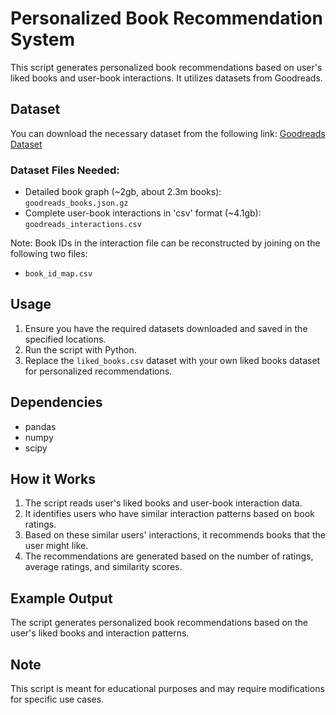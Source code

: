 # Personalized Book Recommendation System

This script generates personalized book recommendations based on user's liked books and user-book interactions. It utilizes datasets from Goodreads.

## Dataset

You can download the necessary dataset from the following link: [Goodreads Dataset](https://mengtingwan.github.io/data/goodreads#datasets)

### Dataset Files Needed:

- Detailed book graph (~2gb, about 2.3m books): `goodreads_books.json.gz`
- Complete user-book interactions in 'csv' format (~4.1gb): `goodreads_interactions.csv`

Note: Book IDs in the interaction file can be reconstructed by joining on the following two files:

- `book_id_map.csv`

## Usage

1. Ensure you have the required datasets downloaded and saved in the specified locations.
2. Run the script with Python.
3. Replace the `liked_books.csv` dataset with your own liked books dataset for personalized recommendations.

## Dependencies

- pandas
- numpy
- scipy

## How it Works

1. The script reads user's liked books and user-book interaction data.
2. It identifies users who have similar interaction patterns based on book ratings.
3. Based on these similar users' interactions, it recommends books that the user might like.
4. The recommendations are generated based on the number of ratings, average ratings, and similarity scores.

## Example Output

The script generates personalized book recommendations based on the user's liked books and interaction patterns.

## Note

This script is meant for educational purposes and may require modifications for specific use cases.

